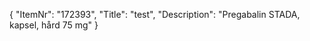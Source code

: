 {
  "ItemNr": "172393",
  "Title": "test",
  "Description": "Pregabalin STADA, kapsel, hård 75 mg"
}